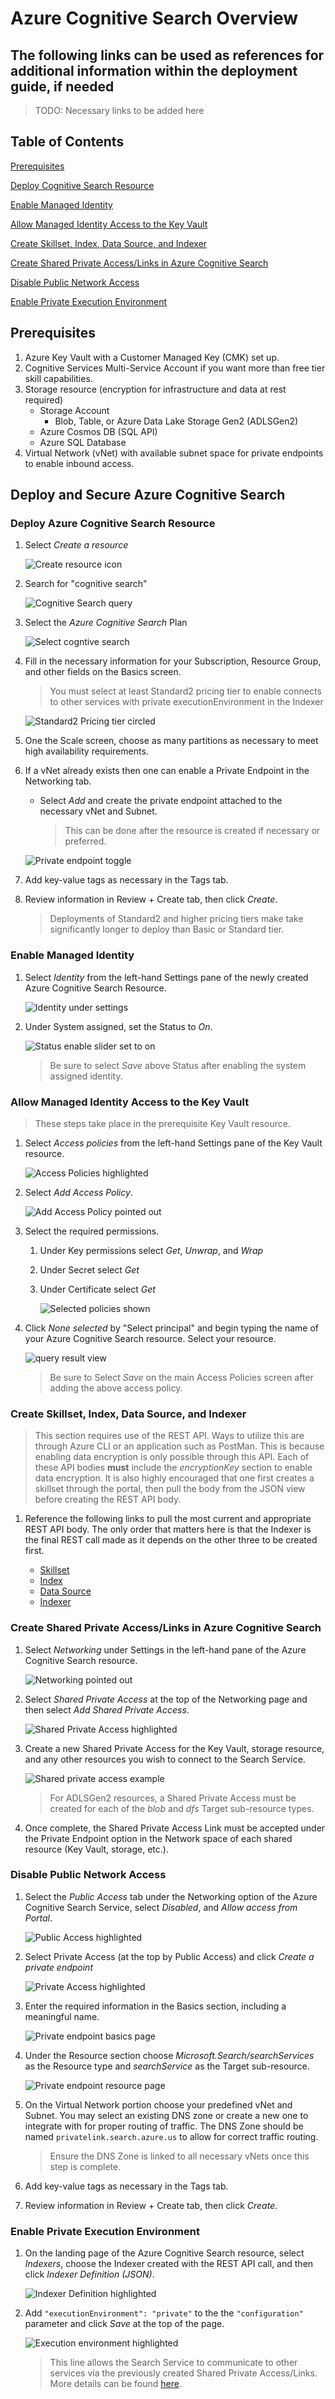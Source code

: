 # Azure Cognitive Search Overview

## The following links can be used as references for additional information within the deployment guide, if needed

> TODO: Necessary links to be added here

## Table of Contents
[Prerequisites](#prerequisites)

[Deploy Cognitive Search Resource](#deploy-azure-cognitive-search-resource)

[Enable Managed Identity](#enable-managed-identity)

[Allow Managed Identity Access to the Key Vault](#allow-managed-identity-access-to-the-key-vault)

[Create Skillset, Index, Data Source, and Indexer](#create-skillset-index-data-source-and-indexer)

[Create Shared Private Access/Links in Azure Cognitive Search](#create-shared-private-accesslinks-in-azure-cognitive-search)

[Disable Public Network Access](#disable-public-network-access)

[Enable Private Execution Environment](#enable-private-execution-environment)

## Prerequisites

1. Azure Key Vault with a Customer Managed Key (CMK) set up.
2. Cognitive Services Multi-Service Account if you want more than free tier skill capabilities.
3. Storage resource (encryption for infrastructure and data at rest required)
    * Storage Account
        * Blob, Table, or Azure Data Lake Storage Gen2 (ADLSGen2)
    * Azure Cosmos DB (SQL API)
    * Azure SQL Database
4. Virtual Network (vNet) with available subnet space for private endpoints to enable inbound access.

## Deploy and Secure Azure Cognitive Search

### Deploy Azure Cognitive Search Resource

1. Select _Create a resource_

    ![Create resource icon](./media/Cog_Search_Images/create_resource.png)

2. Search for "cognitive search"

    ![Cognitive Search query](./media/Cog_Search_Images/cog_search_query.png)

3. Select the _Azure Cognitive Search_ Plan

    ![Select cogntive search](./media/Cog_Search_Images/cog_search_plan.png)

4. Fill in the necessary information for your Subscription, Resource Group, and other fields on the Basics screen.
    > You must select at least Standard2 pricing tier to enable connects to other services with private executionEnvironment in the Indexer

    ![Standard2 Pricing tier circled](media/Cog_Search_Images/standard2_pricing_tier.png)

5. One the Scale screen, choose as many partitions as necessary to meet high availability requirements.

6. If a vNet already exists then one can enable a Private Endpoint in the Networking tab.

   * Select _Add_ and create the private endpoint attached to the necessary vNet and Subnet.

       > This can be done after the resource is created if necessary or preferred.

    ![Private endpoint toggle](media/Cog_Search_Images/private_endpoint_toggle.png)

7. Add key-value tags as necessary in the Tags tab.

8. Review information in Review + Create tab, then click _Create_.

    > Deployments of Standard2 and higher pricing tiers make take significantly longer to deploy than Basic or Standard tier.

### Enable Managed Identity

1. Select _Identity_ from the left-hand Settings pane of the newly created Azure Cognitive Search Resource.

    ![Identity under settings](media/Cog_Search_Images/point_out_identity.png)

2. Under System assigned, set the Status to _On_.

    ![Status enable slider set to on](media/Cog_Search_Images/identity_status_on.png)

    > Be sure to select _Save_ above Status after enabling the system assigned identity.

### Allow Managed Identity Access to the Key Vault

> These steps take place in the prerequisite Key Vault resource.

1. Select _Access policies_ from the left-hand Settings pane of the Key Vault resource.

    ![Access Policies highlighted](media/Cog_Search_Images/kv_access_policies.png)

2. Select _Add Access Policy_.

    ![Add Access Policy pointed out](media/Cog_Search_Images/kv_add_access_policy.png)

3. Select the required permissions.

   1. Under Key permissions select _Get_, _Unwrap_, and _Wrap_
   2. Under Secret select _Get_
   3. Under Certificate select _Get_

        ![Selected policies shown](media/Cog_Search_Images/kv_selected_policies.png)

4. Click _None selected_ by "Select principal" and begin typing the name of your Azure Cognitive Search resource. Select your resource.

    ![query result view](media/Cog_Search_Images/kv_principal_query.png)

    > Be sure to Select _Save_ on the main Access Policies screen after adding the above access policy.

### Create Skillset, Index, Data Source, and Indexer

> This section requires use of the REST API. Ways to utilize this are through Azure CLI or an application such as PostMan. This is because enabling data encryption is only possible through this API.
> Each of these API bodies **must** include the _encryptionKey_ section to enable data encryption.
> It is also highly encouraged that one first creates a skillset through the portal, then pull the body from the JSON view before creating the REST API body.

1. Reference the following links to pull the most current and appropriate REST API body. The only order that matters here is that the Indexer is the final REST call made as it depends on the other three to be created first.

    * [Skillset](https://docs.microsoft.com/en-us/rest/api/searchservice/create-skillset#request-body)
    * [Index](https://docs.microsoft.com/en-us/rest/api/searchservice/create-index#request-body)
    * [Data Source](https://docs.microsoft.com/en-us/rest/api/searchservice/create-data-source#request-body)
    * [Indexer](https://docs.microsoft.com/en-us/rest/api/searchservice/create-indexer#request-body)

### Create Shared Private Access/Links in Azure Cognitive Search

1. Select _Networking_ under Settings in the left-hand pane of the Azure Cognitive Search resource.

    ![Networking pointed out](media/Cog_Search_Images/cog_search_networking.png)

2. Select _Shared Private Access_ at the top of the Networking page and then select _Add Shared Private Access_.

    ![Shared Private Access highlighted](media/Cog_Search_Images/cog_search_spa.png)

3. Create a new Shared Private Access for the Key Vault, storage resource, and any other resources you wish to connect to the Search Service.

    ![Shared private access example](media/Cog_Search_Images/cog_search_spa_example.png)

    > For ADLSGen2 resources, a Shared Private Access must be created for each of the _blob_ and _dfs_ Target sub-resource types.

4. Once complete, the Shared Private Access Link must be accepted under the Private Endpoint option in the Network space of each shared resource (Key Vault, storage, etc.).

### Disable Public Network Access

1. Select the _Public Access_ tab under the Networking option of the Azure Cognitive Search Service, select _Disabled_, and _Allow access from Portal_.

    ![Public Access highlighted](media/Cog_Search_Images/cog_search_public_access.png)

2. Select Private Access (at the top by Public Access) and click _Create a private endpoint_

    ![Private Access highlighted](media/Cog_Search_Images/cog_search_private_access.png)

3. Enter the required information in the Basics section, including a meaningful name.

    ![Private endpoint basics page](media/Cog_Search_Images/cog_search_private_network_basics.png)

4. Under the Resource section choose _Microsoft.Search/searchServices_ as the Resource type and _searchService_ as the Target sub-resource.

    ![Private endpoint resource page](media/Cog_Search_Images/cog_search_private_network_resource.png)

5. On the Virtual Network portion choose your predefined vNet and Subnet.
   You may select an existing DNS zone or create a new one to integrate with for proper routing of traffic. The DNS Zone should be named `privatelink.search.azure.us` to allow for correct traffic routing.

   > Ensure the DNS Zone is linked to all necessary vNets once this step is complete.

6. Add key-value tags as necessary in the Tags tab.

7. Review information in Review + Create tab, then click _Create_.

### Enable Private Execution Environment

1. On the landing page of the Azure Cognitive Search resource, select _Indexers_, choose the Indexer created with the REST API call, and then click _Indexer Definition (JSON)_.

    ![Indexer Definition highlighted](media/Cog_Search_Images/cog_search_index_json.png)

2. Add `"executionEnvironment": "private"` to the the `"configuration"` parameter and click _Save_ at the top of the page.

    ![Execution environment highlighted](media/Cog_Search_Images/cog_search_index_exec_environ.png)

    > This line allows the Search Service to communicate to other services via the previously created Shared Private Access/Links. More details can be found [here](https://docs.microsoft.com/en-us/azure/search/search-indexer-securing-resources#step-3-force-indexers-to-run-in-the-private-environment).